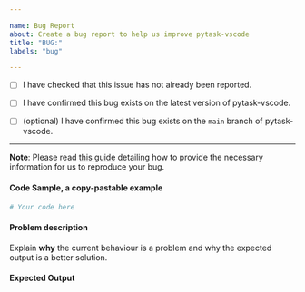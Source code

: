 ```yaml
---

name: Bug Report
about: Create a bug report to help us improve pytask-vscode
title: "BUG:"
labels: "bug"

---
```


- [ ] I have checked that this issue has not already been reported.

- [ ] I have confirmed this bug exists on the latest version of pytask-vscode.

- [ ] (optional) I have confirmed this bug exists on the `main` branch of
  pytask-vscode.

---

**Note**: Please read [this
guide](https://matthewrocklin.com/blog/work/2018/02/28/minimal-bug-reports) detailing
how to provide the necessary information for us to reproduce your bug.

#### Code Sample, a copy-pastable example

```python
# Your code here
```

#### Problem description

Explain **why** the current behaviour is a problem and why the expected output is a
better solution.

#### Expected Output
